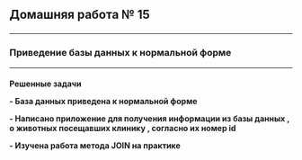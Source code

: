 <h2> Домашняя работа № 15  
<hr> 
<h3> Приведение базы данных к нормальной форме
<hr>
<h4> Решенные задачи
<p>
<p>- База данных приведена к нормальной форме
<p>- Написано приложение для получения информации из базы данных , о животных посещавших клинику , согласно их номер id
<p>- Изучена работа метода JOIN на практике
